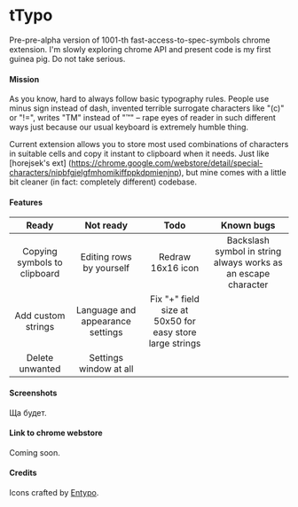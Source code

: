 # tTypo
Pre-pre-alpha version of 1001-th fast-access-to-spec-symbols chrome extension. I'm slowly exploring chrome API and present code is my first guinea pig. Do not take serious.
#### Mission
As you know, hard to always follow basic typography rules. People use minus sign  instead of dash, invented terrible surrogate characters like "(c)" or "!=", writes "TM" instead of "™" – rape eyes of reader in such different ways just because our usual keyboard is extremely humble thing.


Current extension allows you to store most used combinations of characters in suitable cells and copy it instant to clipboard when it needs. 
Just like [horejsek's ext] (https://chrome.google.com/webstore/detail/special-characters/nipbfgjelgfmhomikiffppkdpmienjnp), but mine comes with a little bit cleaner (in fact: completely different) codebase.
#### Features
|     Ready     |   Not ready   |     Todo     |  Known bugs  |
| :-------------: | :-------------: | :------------: | :------------: |
|Copying symbols to clipboard|Editing rows by yourself|Redraw 16x16 icon|Backslash symbol in string always works as an escape character|
|Add custom strings|Language and appearance settings|Fix "+" field size at 50x50 for easy store large strings||
|Delete unwanted|Settings window at all|||
#### Screenshots
Ща будет.
#### Link to chrome webstore
Coming soon.
#### Credits
Icons crafted by [Entypo](http://www.entypo.com/).
